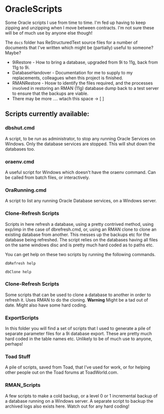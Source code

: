 # OracleScripts
Some Oracle scripts I use from time to time. I'm fed up having to keep zipping and unzipping when I move between contracts. I'm not sure these will be of much use by anyone else though!

The `docs` folder has ReStructuredText source files for a number of documents that I've written which might be (partially) useful to someone? Maybe?

- 9iRestore - How to bring a database, upgraded from 9i to 11g, back from 11g to 9i. 
- DatabaseHandover - Documentation for me to supply to my replacements, colleagues when this project is finished.
- RMANRestore - Hosw to identify the files required, and the processes involved in restoring an RMAN (11g) database dump back to a test server to ensure that the backups are viable.
- There may be more .... wtach this space -> [ ]

## Scripts currently available:


### dbshut.cmd
A script, to be run as administrator, to stop any running Oracle Services on Windows. Only the database services are stopped. This  will shut down the databases too.


### oraenv.cmd
A useful script for Windows which doesn't have the oraenv command. Can be called from batch files, or interactively.


### OraRunning.cmd
A script to list any running Oracle Database services, on a Windows server.


### Clone-Refresh Scripts
Scripts in here refresh a database, using a pretty contrived method, using exp/imp in the case of dbrefresh.cmd, or, using an RMAN clone to clone an existing database from another. This messes up the backups etc for the database being refreshed. The script relies on the databases having all files on the same windows disc and is pretty much hard coded as to paths etc.

You can get help on these two scripts by running the following commands.


````
dbRefresh help
````

````
dbClone help
````

### Clone-Refresh Scripts
Some scripts that can be used to clone a database to another in order to refresh it. Uses RMAN to do the cloning. **Warning** Might be a tad out of date. Might also have some hard coding.

### ExportScripts
In this folder you will find a set of scripts that I used to generate a pile of separate parameter files for a 9i database export. These are pretty much hard coded in the table names etc. Unlikely to be of much use to anyone, perhaps!


### Toad Stuff
A pile of scripts, saved from Toad, that I've used for work, or for helping other people out on the Toad forums at ToadWorld.com. 


### RMAN_Scripts
A few scripts to make a cold backup, or a level 0 or 1 incremental backup of a database running on a Windows server. A separate script to backup the archived logs also exists here. Watch out for any hard coding!





